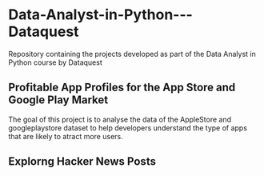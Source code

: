 # Data-Analyst-in-Python---Dataquest
Repository containing the projects developed as part of the Data Analyst in Python course by Dataquest

## Profitable App Profiles for the App Store and Google Play Market
The goal of this project is to analyse the data of the AppleStore and googleplaystore dataset to help developers understand the type of apps that are likely to atract more users.

## Explorng Hacker News Posts
